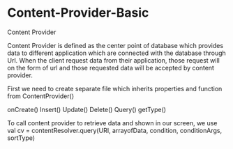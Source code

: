 # Content-Provider-Basic
Content Provider 


Content Provider is defined as the center point of database which provides data to different application which are connected with the database through Url. 
When the client request data from their application, those request will on the form of url and those requested data will be accepted by content provider.

First we need to create separate file which inherits properties and function from ContentProvider()

onCreate()
Insert()
Update()
Delete()
Query()
getType()

To call content provider to retrieve data and shown in our screen, we use
val cv = contentResolver.query(URI, arrayofData, condition, conditionArgs, sortType)




